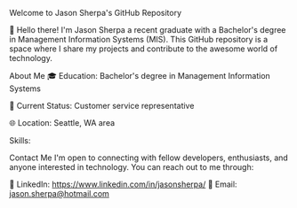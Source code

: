 Welcome to Jason Sherpa's GitHub Repository

👋 Hello there! I'm Jason Sherpa a recent graduate with a Bachelor's degree in Management Information Systems (MIS). This GitHub repository is a space where I share my projects and contribute to the awesome world of technology.

About Me
🎓 Education: Bachelor's degree in Management Information Systems

💼 Current Status: Customer service representative 

🌐 Location: Seattle, WA area

Skills:


Contact Me
I'm open to connecting with fellow developers, enthusiasts, and anyone interested in technology. You can reach out to me through:

🔗 LinkedIn: https://www.linkedin.com/in/jasonsherpa/
📧  Email: jason.sherpa@hotmail.com


